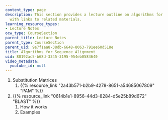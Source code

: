 ```yaml
---
content_type: page
description: This section provides a lecture outline on algorithms for sequence alignment
  with links to related materials.
learning_resource_types:
- Lecture Notes
ocw_type: CourseSection
parent_title: Lecture Notes
parent_type: CourseSection
parent_uid: 9e7f1aa8-38db-6648-8063-791ee60d518e
title: Algorithms for Sequence Alignment
uid: 80192ac5-b68d-3345-3195-954eb0584640
video_metadata:
  youtube_id: null
---
```


1.  Substitution Matrices
    1.  {{% resource_link "2a43b571-b2b9-4278-8651-a54685067809" "PAM" %}}
2.  {{% resource_link "0614b1e1-8956-44d3-8284-d5e25b89d672" "BLAST" %}}
    1.  How it works
    2.  Examples